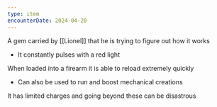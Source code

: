 ```yaml
---
type: item
encounterDate: 2024-04-20
---
```

A gem carried by [[Lionel]] that he is trying to figure out how it works
- It constantly pulses with a red light

When loaded into a firearm it is able to reload extremely quickly
- Can also be used to run and boost mechanical creations

It has limited charges and going beyond these can be disastrous